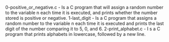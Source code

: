 0-positive_or_negative.c - Is a C program that will assign a random number to the variable n each time it is executed, and prints whether the number stored is positive or negative.
1-last_digit - Is a C program that assigns a random number to the variable n each time it is executed and prints the last digit of the number comparing it to 5, 0, and 6.
2-print_alphabet.c - I
s a C program that prints alphabets in lowercase, followed by a new line.

